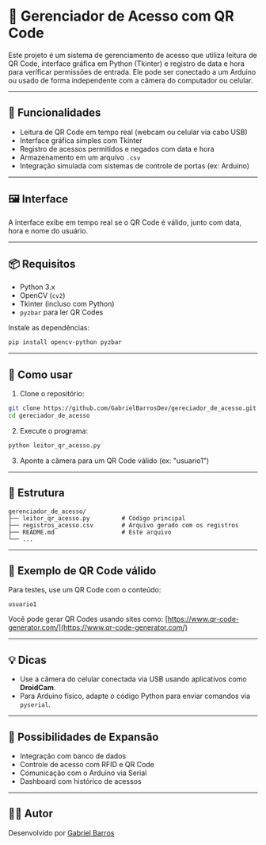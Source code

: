 
# 🔐 Gerenciador de Acesso com QR Code

Este projeto é um sistema de gerenciamento de acesso que utiliza leitura de QR Code, interface gráfica em Python (Tkinter) e registro de data e hora para verificar permissões de entrada. Ele pode ser conectado a um Arduino ou usado de forma independente com a câmera do computador ou celular.

---

## 🎯 Funcionalidades

- Leitura de QR Code em tempo real (webcam ou celular via cabo USB)
- Interface gráfica simples com Tkinter
- Registro de acessos permitidos e negados com data e hora
- Armazenamento em um arquivo `.csv`
- Integração simulada com sistemas de controle de portas (ex: Arduino)

---

## 🖼️ Interface

A interface exibe em tempo real se o QR Code é válido, junto com data, hora e nome do usuário.

---

## 📦 Requisitos

- Python 3.x
- OpenCV (`cv2`)
- Tkinter (incluso com Python)
- `pyzbar` para ler QR Codes

Instale as dependências:

```bash
pip install opencv-python pyzbar
```

---

## 🚀 Como usar

1. Clone o repositório:

```bash
git clone https://github.com/GabrielBarrosDev/gereciador_de_acesso.git
cd gereciador_de_acesso
```

2. Execute o programa:

```bash
python leitor_qr_acesso.py
```

3. Aponte a câmera para um QR Code válido (ex: "usuario1")

---

## 📁 Estrutura

```
gerenciador_de_acesso/
├── leitor_qr_acesso.py         # Código principal
├── registros_acesso.csv        # Arquivo gerado com os registros
├── README.md                   # Este arquivo
└── ...
```

---

## 📌 Exemplo de QR Code válido

Para testes, use um QR Code com o conteúdo:

```
usuario1
```

Você pode gerar QR Codes usando sites como: [https://www.qr-code-generator.com/](https://www.qr-code-generator.com/)

---

## 💡 Dicas

- Use a câmera do celular conectada via USB usando aplicativos como **DroidCam**.
- Para Arduino físico, adapte o código Python para enviar comandos via `pyserial`.

---

## 🔧 Possibilidades de Expansão

- Integração com banco de dados
- Controle de acesso com RFID e QR Code
- Comunicação com o Arduino via Serial
- Dashboard com histórico de acessos

---

## 👨‍💻 Autor

Desenvolvido por [Gabriel Barros](https://github.com/GabrielBarrosDev)
